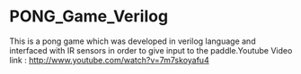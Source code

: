# PONG_Game_Verilog
This is a pong game which was developed in verilog language and interfaced with IR sensors in order to give input to the paddle.Youtube Video link :
http://www.youtube.com/watch?v=7m7skoyafu4
